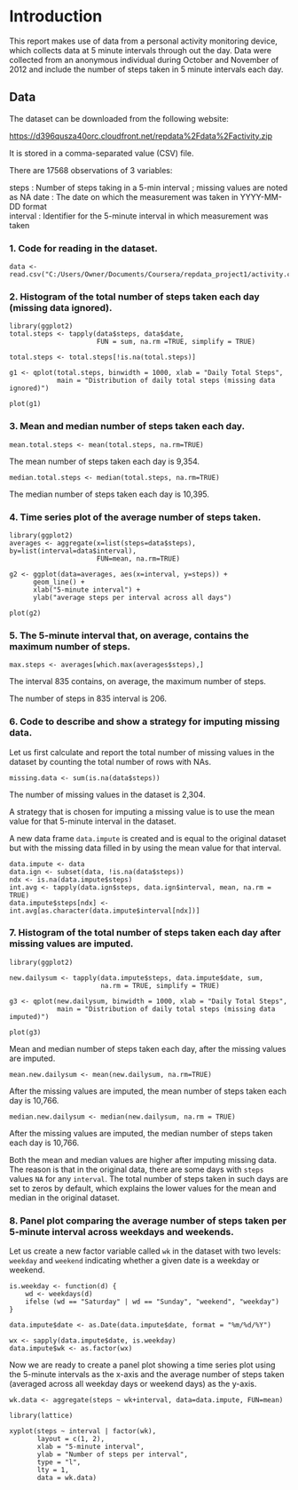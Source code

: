 Introduction
============

This report makes use of data from a personal activity monitoring
device, which collects data at 5 minute intervals through out the day.
Data were collected from an anonymous individual during October and
November of 2012 and include the number of steps taken in 5 minute
intervals each day.

Data
----

The dataset can be downloaded from the following website:

<https://d396qusza40orc.cloudfront.net/repdata%2Fdata%2Factivity.zip>

It is stored in a comma-separated value (CSV) file.

There are 17568 observations of 3 variables:

steps : Number of steps taking in a 5-min interval ; missing values are
noted as NA
date : The date on which the measurement was taken in YYYY-MM-DD
format  
interval : Identifier for the 5-minute interval in which measurement was
taken

### 1. Code for reading in the dataset.

    data <- read.csv("C:/Users/Owner/Documents/Coursera/repdata_project1/activity.csv")

### 2. Histogram of the total number of steps taken each day (missing data ignored).

    library(ggplot2)
    total.steps <- tapply(data$steps, data$date,
                          FUN = sum, na.rm =TRUE, simplify = TRUE)

    total.steps <- total.steps[!is.na(total.steps)]

    g1 <- qplot(total.steps, binwidth = 1000, xlab = "Daily Total Steps",
                main = "Distribution of daily total steps (missing data ignored)")

    plot(g1)  


### 3. Mean and median number of steps taken each day.

    mean.total.steps <- mean(total.steps, na.rm=TRUE)  

The mean number of steps taken each day is 9,354.

    median.total.steps <- median(total.steps, na.rm=TRUE)  

The median number of steps taken each day is 10,395.

### 4. Time series plot of the average number of steps taken.

    library(ggplot2)
    averages <- aggregate(x=list(steps=data$steps), by=list(interval=data$interval),
                          FUN=mean, na.rm=TRUE)
                          
    g2 <- ggplot(data=averages, aes(x=interval, y=steps)) +
          geom_line() +
          xlab("5-minute interval") +
          ylab("average steps per interval across all days")

    plot(g2)


### 5. The 5-minute interval that, on average, contains the maximum number of steps.

    max.steps <- averages[which.max(averages$steps),]

The interval 835 contains, on average, the maximum number of steps.

The number of steps in 835 interval is 206.

### 6. Code to describe and show a strategy for imputing missing data.

Let us first calculate and report the total number of missing values in
the dataset by counting the total number of rows with NAs.

    missing.data <- sum(is.na(data$steps))

The number of missing values in the dataset is 2,304.

A strategy that is chosen for imputing a missing value is to use the
mean value for that 5-minute interval in the dataset.

A new data frame `data.impute` is created and is equal to the original
dataset but with the missing data filled in by using the mean value for
that interval.

    data.impute <- data
    data.ign <- subset(data, !is.na(data$steps))
    ndx <- is.na(data.impute$steps)
    int.avg <- tapply(data.ign$steps, data.ign$interval, mean, na.rm = TRUE)
    data.impute$steps[ndx] <- int.avg[as.character(data.impute$interval[ndx])]

### 7. Histogram of the total number of steps taken each day after missing values are imputed.

    library(ggplot2)

    new.dailysum <- tapply(data.impute$steps, data.impute$date, sum, 
                           na.rm = TRUE, simplify = TRUE)

    g3 <- qplot(new.dailysum, binwidth = 1000, xlab = "Daily Total Steps",
                main = "Distribution of daily total steps (missing data imputed)")

    plot(g3)  


Mean and median number of steps taken each day, after the missing values
are imputed.

    mean.new.dailysum <- mean(new.dailysum, na.rm=TRUE)  

After the missing values are imputed, the mean number of steps taken
each day is 10,766.

    median.new.dailysum <- median(new.dailysum, na.rm = TRUE)  

After the missing values are imputed, the median number of steps taken
each day is 10,766.

Both the mean and median values are higher after imputing missing data.
The reason is that in the original data, there are some days with
`steps` values `NA` for any `interval`. The total number of steps taken
in such days are set to zeros by default, which explains the lower
values for the mean and median in the original dataset.

### 8. Panel plot comparing the average number of steps taken per 5-minute interval across weekdays and weekends.

Let us create a new factor variable called `wk` in the dataset with
two levels: `weekday` and `weekend` indicating whether a given
date is a weekday or weekend.

    is.weekday <- function(d) {
        wd <- weekdays(d)
        ifelse (wd == "Saturday" | wd == "Sunday", "weekend", "weekday")
    }

    data.impute$date <- as.Date(data.impute$date, format = "%m/%d/%Y")

    wx <- sapply(data.impute$date, is.weekday)
    data.impute$wk <- as.factor(wx)

Now we are ready to create a panel plot showing a time series plot
using the 5-minute intervals as the x-axis and the average number of 
steps taken (averaged across all weekday days or weekend days) as the y-axis.

    wk.data <- aggregate(steps ~ wk+interval, data=data.impute, FUN=mean)

    library(lattice)

    xyplot(steps ~ interval | factor(wk),
           layout = c(1, 2),
           xlab = "5-minute interval",
           ylab = "Number of steps per interval",
           type = "l",
           lty = 1,
           data = wk.data)


